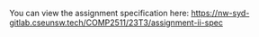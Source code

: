 You can view the assignment specification here:
https://nw-syd-gitlab.cseunsw.tech/COMP2511/23T3/assignment-ii-spec
